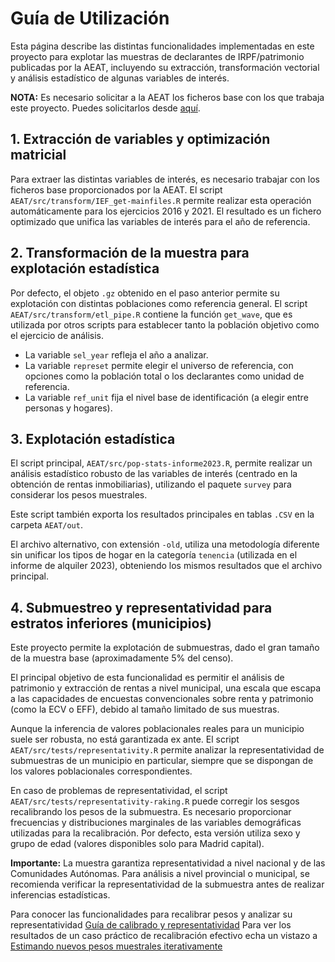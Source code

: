 # Guía de Utilización

Esta página describe las distintas funcionalidades implementadas en este proyecto para explotar las muestras de declarantes de IRPF/patrimonio publicadas por la AEAT, incluyendo su extracción, transformación vectorial y análisis estadístico de algunas variables de interés.

**NOTA:** Es necesario solicitar a la AEAT los ficheros base con los que trabaja este proyecto. Puedes solicitarlos desde [aquí](https://www.agenciatributaria.es/).

## 1. Extracción de variables y optimización matricial

Para extraer las distintas variables de interés, es necesario trabajar con los ficheros base proporcionados por la AEAT. El script `AEAT/src/transform/IEF_get-mainfiles.R` permite realizar esta operación automáticamente para los ejercicios 2016 y 2021. El resultado es un fichero optimizado que unifica las variables de interés para el año de referencia.

## 2. Transformación de la muestra para explotación estadística

Por defecto, el objeto `.gz` obtenido en el paso anterior permite su explotación con distintas poblaciones como referencia general. El script `AEAT/src/transform/etl_pipe.R` contiene la función `get_wave`, que es utilizada por otros scripts para establecer tanto la población objetivo como el ejercicio de análisis.

- La variable `sel_year` refleja el año a analizar.
- La variable `represet` permite elegir el universo de referencia, con opciones como la población total o los declarantes como unidad de referencia.
- La variable `ref_unit` fija el nivel base de identificación (a elegir entre personas y hogares).

## 3. Explotación estadística

El script principal, `AEAT/src/pop-stats-informe2023.R`, permite realizar un análisis estadístico robusto de las variables de interés (centrado en la obtención de rentas inmobiliarias), utilizando el paquete `survey` para considerar los pesos muestrales.

Este script también exporta los resultados principales en tablas `.CSV` en la carpeta `AEAT/out`.

El archivo alternativo, con extensión `-old`, utiliza una metodología diferente sin unificar los tipos de hogar en la categoría `tenencia` (utilizada en el informe de alquiler 2023), obteniendo los mismos resultados que el archivo principal.

## 4. Submuestreo y representatividad para estratos inferiores (municipios)

Este proyecto permite la explotación de submuestras, dado el gran tamaño de la muestra base (aproximadamente 5% del censo).

El principal objetivo de esta funcionalidad es permitir el análisis de patrimonio y extracción de rentas a nivel municipal, una escala que escapa a las capacidades de encuestas convencionales sobre renta y patrimonio (como la ECV o EFF), debido al tamaño limitado de sus muestras.

Aunque la inferencia de valores poblacionales reales para un municipio suele ser robusta, no está garantizada ex ante. El script `AEAT/src/tests/representativity.R` permite analizar la representatividad de submuestras de un municipio en particular, siempre que se dispongan de los valores poblacionales correspondientes.

En caso de problemas de representatividad, el script `AEAT/src/tests/representativity-raking.R` puede corregir los sesgos recalibrando los pesos de la submuestra. Es necesario proporcionar frecuencias y distribuciones marginales de las variables demográficas utilizadas para la recalibración. Por defecto, esta versión utiliza sexo y grupo de edad (valores disponibles solo para Madrid capital).

**Importante:** La muestra garantiza representatividad a nivel nacional y de las Comunidades Autónomas. Para análisis a nivel provincial o municipal, se recomienda verificar la representatividad de la submuestra antes de realizar inferencias estadísticas.

Para conocer las funcionalidades para recalibrar pesos y analizar su representatividad [Guía de calibrado y representatividad](reweighting/reweighting.md)
Para ver los resultados de un caso práctico de recalibración efectivo echa un vistazo a [Estimando nuevos pesos muestrales iterativamente](reweighting/results-calib.md)